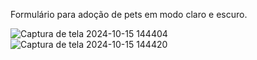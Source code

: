 Formulário para adoção de pets em modo claro e escuro. 


![Captura de tela 2024-10-15 144404](https://github.com/user-attachments/assets/353a4af7-4dac-40cc-bab6-02861c0cfd24)
![Captura de tela 2024-10-15 144420](https://github.com/user-attachments/assets/ede81b4f-0784-4ae1-8a9f-0446407465a4)
